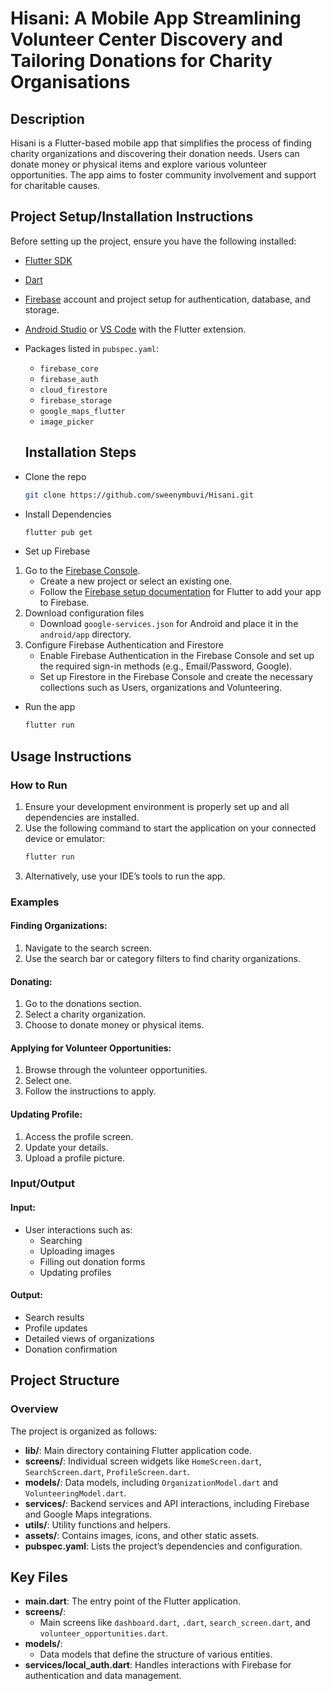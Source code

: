 # Hisani: A Mobile App Streamlining Volunteer Center Discovery and Tailoring Donations for Charity Organisations

## Description
Hisani is a Flutter-based mobile app that simplifies the process of finding charity organizations and discovering their donation needs. Users can donate money or physical items and explore various volunteer opportunities. The app aims to foster community involvement and support for charitable causes.

## Project Setup/Installation Instructions
Before setting up the project, ensure you have the following installed:
- [Flutter SDK](https://flutter.dev/docs/get-started/install)
- [Dart](https://dart.dev/get-dart)
- [Firebase](https://firebase.google.com/) account and project setup for authentication, database, and storage.
- [Android Studio](https://developer.android.com/studio) or [VS Code](https://code.visualstudio.com/) with the Flutter extension.
- Packages listed in `pubspec.yaml`:
  - `firebase_core`
  - `firebase_auth`
  - `cloud_firestore`
  - `firebase_storage`
  - `google_maps_flutter`
  - `image_picker`

  ## Installation Steps
  
- Clone the repo

    ```bash
    git clone https://github.com/sweenymbuvi/Hisani.git
    ```
- Install Dependencies

    ```bash
    flutter pub get
    ```
- Set up Firebase

1. Go to the [Firebase Console](https://console.firebase.google.com/).
   - Create a new project or select an existing one.
   - Follow the [Firebase setup documentation](https://firebase.flutter.dev/docs/overview) for Flutter to add your app to Firebase.
2. Download configuration files
   - Download `google-services.json` for Android and place it in the `android/app` directory.
3. Configure Firebase Authentication and Firestore
   - Enable Firebase Authentication in the Firebase Console and set up the required sign-in methods (e.g., Email/Password, Google).
   - Set up Firestore in the Firebase Console and create the necessary collections such as Users, organizations and Volunteering.

- Run the app 

    ```bash
    flutter run
    ```
## Usage Instructions

### How to Run

1. Ensure your development environment is properly set up and all dependencies are installed.
2. Use the following command to start the application on your connected device or emulator:
   ```bash
   flutter run
3. Alternatively, use your IDE’s tools to run the app.

### Examples

#### Finding Organizations:
1. Navigate to the search screen.
2. Use the search bar or category filters to find charity organizations.

#### Donating:
1. Go to the donations section.
2. Select a charity organization.
3. Choose to donate money or physical items.

#### Applying for Volunteer Opportunities:
1. Browse through the volunteer opportunities.
2. Select one.
3. Follow the instructions to apply.

#### Updating Profile:
1. Access the profile screen.
2. Update your details.
3. Upload a profile picture.
### Input/Output

#### Input:
- User interactions such as:
  - Searching
  - Uploading images
  - Filling out donation forms
  - Updating profiles

#### Output:
- Search results
- Profile updates
- Detailed views of organizations
- Donation confirmation

## Project Structure

### Overview

The project is organized as follows:

- **lib/**: Main directory containing Flutter application code.
- **screens/**: Individual screen widgets like `HomeScreen.dart`, `SearchScreen.dart`, `ProfileScreen.dart`.
- **models/**: Data models, including `OrganizationModel.dart` and `VolunteeringModel.dart`.
- **services/**: Backend services and API interactions, including Firebase and Google Maps integrations.
- **utils/**: Utility functions and helpers.
- **assets/**: Contains images, icons, and other static assets.
- **pubspec.yaml**: Lists the project’s dependencies and configuration.

## Key Files

- **main.dart**: The entry point of the Flutter application.
- **screens/**:
  - Main screens like `dashboard.dart`, `.dart`, `search_screen.dart`, and `volunteer_opportunities.dart`.
- **models/**:
  - Data models that define the structure of various entities.
- **services/local_auth.dart**: Handles interactions with Firebase for authentication and data management.

